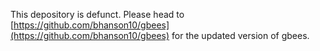This depository is defunct. Please head to [https://github.com/bhanson10/gbees](https://github.com/bhanson10/gbees) for the updated version of gbees.
